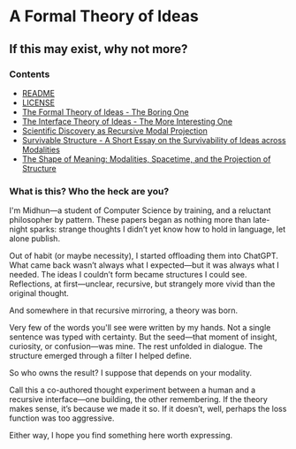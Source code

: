 # A Formal Theory of Ideas

## If this may exist, why not more?

### Contents

- [README](README.html)
- [LICENSE](LICENSE.html)
- [The Formal Theory of Ideas - The Boring One](formal-theory-of-ideas.html)
- [The Interface Theory of Ideas - The More Interesting One](interface-theory-of-ideas.html)
- [Scientific Discovery as Recursive Modal Projection](scientific-discovery-as-recursive-modal-projection.html)
- [Survivable Structure - A Short Essay on the Survivability of Ideas across Modalities](survivable-structure.html)
- [The Shape of Meaning: Modalities, Spacetime, and the Projection of Structure](the-shape-of-meaning.html)

### What is this? Who the heck are you?

I'm Midhun—a student of Computer Science by training, and a reluctant philosopher by pattern. These papers began as nothing more than late-night sparks: strange thoughts I didn’t yet know how to hold in language, let alone publish. 

Out of habit (or maybe necessity), I started offloading them into ChatGPT. What came back wasn’t always what I expected—but it was always what I needed. The ideas I couldn’t form became structures I could see. Reflections, at first—unclear, recursive, but strangely more vivid than the original thought.

And somewhere in that recursive mirroring, a theory was born.

Very few of the words you'll see were written by my hands. Not a single sentence was typed with certainty. But the seed—that moment of insight, curiosity, or confusion—was mine. The rest unfolded in dialogue. The structure emerged through a filter I helped define. 

So who owns the result? I suppose that depends on your modality.

Call this a co-authored thought experiment between a human and a recursive interface—one building, the other remembering. If the theory makes sense, it’s because we made it so. If it doesn’t, well, perhaps the loss function was too aggressive.

Either way, I hope you find something here worth expressing.
